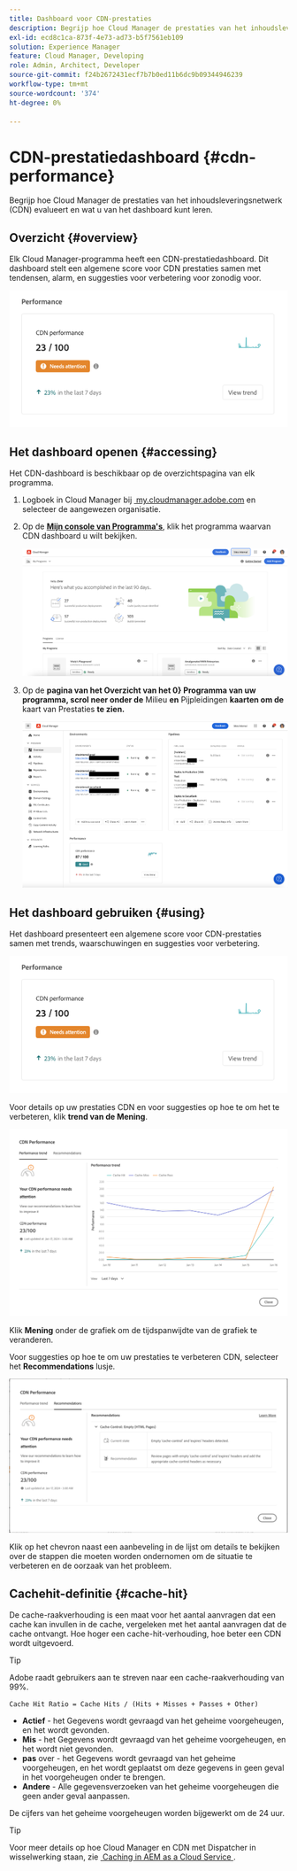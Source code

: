 ```yaml
---
title: Dashboard voor CDN-prestaties
description: Begrijp hoe Cloud Manager de prestaties van het inhoudsleveringsnetwerk (CDN) evalueert en wat u van het dashboard kunt leren.
exl-id: ecd8c1ca-873f-4e73-ad73-b5f7561eb109
solution: Experience Manager
feature: Cloud Manager, Developing
role: Admin, Architect, Developer
source-git-commit: f24b2672431ecf7b7b0ed11b6dc9b09344946239
workflow-type: tm+mt
source-wordcount: '374'
ht-degree: 0%

---
```


# CDN-prestatiedashboard {#cdn-performance}

Begrijp hoe Cloud Manager de prestaties van het inhoudsleveringsnetwerk (CDN) evalueert en wat u van het dashboard kunt leren.

## Overzicht {#overview}

Elk Cloud Manager-programma heeft een CDN-prestatiedashboard. Dit dashboard stelt een algemene score voor CDN prestaties samen met tendensen, alarm, en suggesties voor verbetering voor zonodig voor.

![&#x200B; CDN prestatiedashboard &#x200B;](assets/cdn-performance-dashboard.png)

## Het dashboard openen {#accessing}

Het CDN-dashboard is beschikbaar op de overzichtspagina van elk programma.

1. Logboek in Cloud Manager bij [&#x200B; my.cloudmanager.adobe.com &#x200B;](https://my.cloudmanager.adobe.com/) en selecteer de aangewezen organisatie.

1. Op de **[Mijn console van Programma&#39;s](/help/implementing/cloud-manager/navigation.md#my-programs)**, klik het programma waarvan CDN dashboard u wilt bekijken.

   ![&#x200B; Mijn programmapagina &#x200B;](assets/my-programs.png)

1. Op de **pagina van het Overzicht van het 0&rbrace; Programma van uw programma, scrol neer onder de** Milieu **en** Pijpleidingen **kaarten om de** kaart van Prestaties **te zien.**

   ![&#x200B; Prestaties &#x200B;](assets/cdn-performance-overview.png)

## Het dashboard gebruiken {#using}

Het dashboard presenteert een algemene score voor CDN-prestaties samen met trends, waarschuwingen en suggesties voor verbetering.

![&#x200B; CDN prestatiedashboard &#x200B;](assets/cdn-performance-dashboard.png)

Voor details op uw prestaties CDN en voor suggesties op hoe te om het te verbeteren, klik **trend van de Mening**.

![&#x200B; De trend van Prestaties &#x200B;](assets/cdn-performance-trend.png)

Klik **Mening** onder de grafiek om de tijdspanwijdte van de grafiek te veranderen.

Voor suggesties op hoe te om uw prestaties te verbeteren CDN, selecteer het **Recommendations** lusje.

![&#x200B; CDN aanbevelingen &#x200B;](assets/cdn-performance-recommendations.png)

Klik op het chevron naast een aanbeveling in de lijst om details te bekijken over de stappen die moeten worden ondernomen om de situatie te verbeteren en de oorzaak van het probleem.

## Cachehit-definitie {#cache-hit}

De cache-raakverhouding is een maat voor het aantal aanvragen dat een cache kan invullen in de cache, vergeleken met het aantal aanvragen dat de cache ontvangt. Hoe hoger een cache-hit-verhouding, hoe beter een CDN wordt uitgevoerd.

>[!TIP]
>
>Adobe raadt gebruikers aan te streven naar een cache-raakverhouding van 99%.

```text
Cache Hit Ratio = Cache Hits / (Hits + Misses + Passes + Other)
```

* **Actief** - het Gegevens wordt gevraagd van het geheime voorgeheugen, en het wordt gevonden.
* **Mis** - het Gegevens wordt gevraagd van het geheime voorgeheugen, en het wordt niet gevonden.
* **pas** over - het Gegevens wordt gevraagd van het geheime voorgeheugen, en het wordt geplaatst om deze gegevens in geen geval in het voorgeheugen onder te brengen.
* **Andere** - Alle gegevensverzoeken van het geheime voorgeheugen die geen ander geval aanpassen.

De cijfers van het geheime voorgeheugen worden bijgewerkt om de 24 uur.

>[!TIP]
>
>Voor meer details op hoe Cloud Manager en CDN met Dispatcher in wisselwerking staan, zie [&#x200B; Caching in AEM as a Cloud Service &#x200B;](/help/implementing/dispatcher/caching.md).
